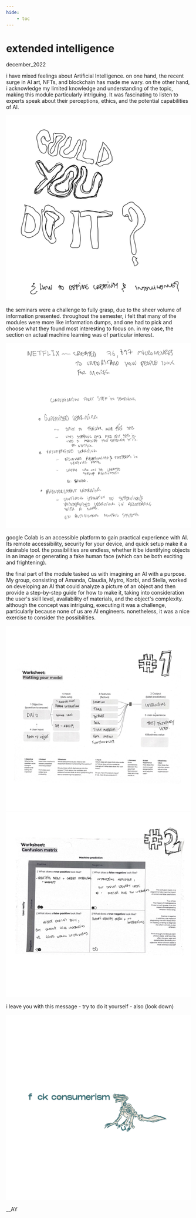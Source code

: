 ```yaml
---
hide:
    - toc
---
```


# extended intelligence
december_2022

i have mixed feelings about Artificial Intelligence. on one hand, the recent surge in AI art, NFTs, and blockchain has made me wary. on the other hand, i acknowledge my limited knowledge and understanding of the topic, making this module particularly intriguing. It was fascinating to listen to experts speak about their perceptions, ethics, and the potential capabilities of AI.

![](../images/07_EI/Page1.jpg)

the seminars were a challenge to fully grasp, due to the sheer volume of information presented. throughout the semester, i felt that many of the modules were more like information dumps, and one had to pick and choose what they found most interesting to focus on. in my case, the section on actual machine learning was of particular interest.

![](../images/07_EI/Page5.jpg)

google Colab is an accessible platform to gain practical experience with AI. Its remote accessibility, security for your device, and quick setup make it a desirable tool. the possibilities are endless, whether it be identifying objects in an image or generating a fake human face (which can be both exciting and frightening).

the final part of the module tasked us with imagining an AI with a purpose. My group, consisting of Amanda, Claudia, Mytro, Korbi, and Stella, worked on developing an AI that could analyze a picture of an object and then provide a step-by-step guide for how to make it, taking into consideration the user's skill level, availability of materials, and the object's complexity. although the concept was intriguing, executing it was a challenge, particularly because none of us are AI engineers. nonetheless, it was a nice exercise to consider the possibilities.

![](../images/07_EI/Page2.jpg)
![](../images/07_EI/Page3.jpg)

i leave you with this message - try to do it yourself - also (look down)

![](../images/07_EI/page6.jpg)

__AY